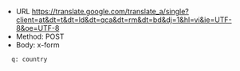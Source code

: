 - URL https://translate.google.com/translate_a/single?client=at&dt=t&dt=ld&dt=qca&dt=rm&dt=bd&dj=1&hl=vi&ie=UTF-8&oe=UTF-8
- Method: POST
- Body: x-form

```
  q: country
```
